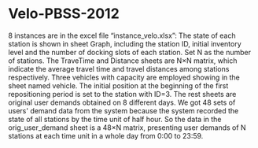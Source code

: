 # Velo-PBSS-2012
8 instances are in the excel file “instance_velo.xlsx”:
The state of each station is shown in sheet Graph, including the station ID, initial inventory level and the number of docking slots of each station.
Set N as the number of stations. The TraveTime and Distance sheets are N×N matrix, which indicate the average travel time and travel distances among stations respectively.
Three vehicles with capacity are employed showing in the sheet named vehicle. The initial position at the beginning of the first repositioning period is set to the station with ID=3.
The rest sheets are original user demands obtained on 8 different days. We got 48 sets of users' demand data from the system because the system recorded the state of all stations by the time unit of half hour. So the data in the orig_user_demand sheet is a 48×N matrix, presenting user demands of N stations at each time unit in a whole day from 0:00 to 23:59. 
